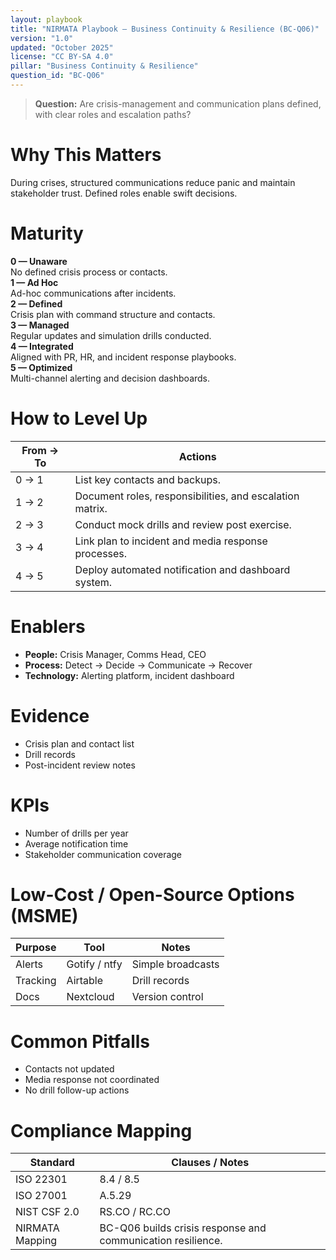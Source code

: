 ```yaml
---
layout: playbook
title: "NIRMATA Playbook — Business Continuity & Resilience (BC-Q06)"
version: "1.0"
updated: "October 2025"
license: "CC BY-SA 4.0"
pillar: "Business Continuity & Resilience"
question_id: "BC-Q06"
---
```


> **Question:** Are crisis-management and communication plans defined, with clear roles and escalation paths?

# Why This Matters
During crises, structured communications reduce panic and maintain stakeholder trust. Defined roles enable swift decisions.

# Maturity
<div class="levels-grid">
  <div class="level level-0"><strong>0 — Unaware</strong><br>No defined crisis process or contacts.</div>
  <div class="level level-1"><strong>1 — Ad Hoc</strong><br>Ad-hoc communications after incidents.</div>
  <div class="level level-2"><strong>2 — Defined</strong><br>Crisis plan with command structure and contacts.</div>
  <div class="level level-3"><strong>3 — Managed</strong><br>Regular updates and simulation drills conducted.</div>
  <div class="level level-4"><strong>4 — Integrated</strong><br>Aligned with PR, HR, and incident response playbooks.</div>
  <div class="level level-5"><strong>5 — Optimized</strong><br>Multi-channel alerting and decision dashboards.</div>
</div>

# How to Level Up
| From → To | Actions |
|---|---|
| 0 → 1 |List key contacts and backups.|
| 1 → 2 |Document roles, responsibilities, and escalation matrix.|
| 2 → 3 |Conduct mock drills and review post exercise.|
| 3 → 4 |Link plan to incident and media response processes.|
| 4 → 5 |Deploy automated notification and dashboard system. |

# Enablers
- **People:** Crisis Manager, Comms Head, CEO  
- **Process:** Detect → Decide → Communicate → Recover  
- **Technology:** Alerting platform, incident dashboard  

# Evidence
- Crisis plan and contact list  
- Drill records  
- Post-incident review notes  

# KPIs
- Number of drills per year  
- Average notification time  
- Stakeholder communication coverage  

# Low-Cost / Open-Source Options (MSME)
| Purpose | Tool | Notes |
|---|---|---|
| Alerts | Gotify / ntfy | Simple broadcasts |
| Tracking | Airtable | Drill records |
| Docs | Nextcloud | Version control |

# Common Pitfalls
- Contacts not updated  
- Media response not coordinated  
- No drill follow-up actions  

# Compliance Mapping
| Standard | Clauses / Notes |
|---|---|
| ISO 22301 | 8.4 / 8.5 |
| ISO 27001 | A.5.29 |
| NIST CSF 2.0 | RS.CO / RC.CO |
| NIRMATA Mapping | BC-Q06 builds crisis response and communication resilience. |

